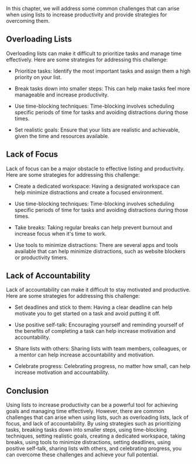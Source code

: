 
In this chapter, we will address some common challenges that can arise when using lists to increase productivity and provide strategies for overcoming them.

Overloading Lists
-----------------

Overloading lists can make it difficult to prioritize tasks and manage time effectively. Here are some strategies for addressing this challenge:

* Prioritize tasks: Identify the most important tasks and assign them a high priority on your list.

* Break tasks down into smaller steps: This can help make tasks feel more manageable and increase productivity.

* Use time-blocking techniques: Time-blocking involves scheduling specific periods of time for tasks and avoiding distractions during those times.

* Set realistic goals: Ensure that your lists are realistic and achievable, given the time and resources available.

Lack of Focus
-------------

Lack of focus can be a major obstacle to effective listing and productivity. Here are some strategies for addressing this challenge:

* Create a dedicated workspace: Having a designated workspace can help minimize distractions and create a focused environment.

* Use time-blocking techniques: Time-blocking involves scheduling specific periods of time for tasks and avoiding distractions during those times.

* Take breaks: Taking regular breaks can help prevent burnout and increase focus when it's time to work.

* Use tools to minimize distractions: There are several apps and tools available that can help minimize distractions, such as website blockers or productivity timers.

Lack of Accountability
----------------------

Lack of accountability can make it difficult to stay motivated and productive. Here are some strategies for addressing this challenge:

* Set deadlines and stick to them: Having a clear deadline can help motivate you to get started on a task and avoid putting it off.

* Use positive self-talk: Encouraging yourself and reminding yourself of the benefits of completing a task can help increase motivation and accountability.

* Share lists with others: Sharing lists with team members, colleagues, or a mentor can help increase accountability and motivation.

* Celebrate progress: Celebrating progress, no matter how small, can help increase motivation and accountability.

Conclusion
----------

Using lists to increase productivity can be a powerful tool for achieving goals and managing time effectively. However, there are common challenges that can arise when using lists, such as overloading lists, lack of focus, and lack of accountability. By using strategies such as prioritizing tasks, breaking tasks down into smaller steps, using time-blocking techniques, setting realistic goals, creating a dedicated workspace, taking breaks, using tools to minimize distractions, setting deadlines, using positive self-talk, sharing lists with others, and celebrating progress, you can overcome these challenges and achieve your full potential.
